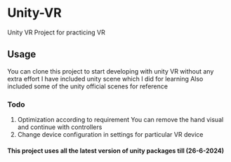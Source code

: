 # Unity-VR
  Unity VR Project for practicing VR

## Usage
  You can clone this project to start developing with unity VR without any extra effort
  I have included unity scene which I did for learning
  Also included some of the unity official scenes for reference

### Todo
  1. Optimization according to requirement
       You can remove the hand visual and continue with controllers
  2. Change device configuration in settings for particular VR device

#### This project uses all the latest version of unity packages till (26-6-2024)
